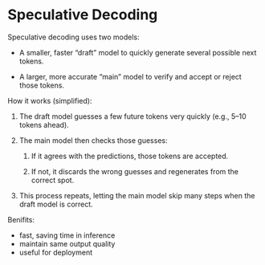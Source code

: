 

# Speculative Decoding

Speculative decoding uses two models:

-   A smaller, faster “draft” model to quickly generate several possible next tokens.

-   A larger, more accurate “main” model to verify and accept or reject those tokens.

How it works (simplified):

1.   The draft model guesses a few future tokens very quickly (e.g., 5–10 tokens ahead).

2.   The main model then checks those guesses:

     1.   If it agrees with the predictions, those tokens are accepted.

     2.   If not, it discards the wrong guesses and regenerates from the correct spot.

3. This process repeats, letting the main model skip many steps when the draft model is correct.

Benifits:

-   fast, saving time in inference
-   maintain same output quality
-   useful for deployment